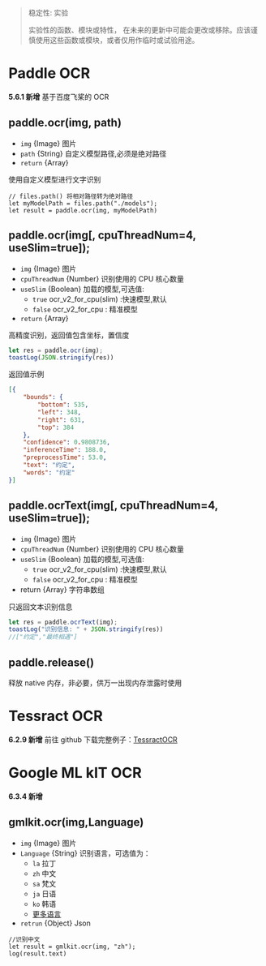 >稳定性: 实验
>
> 实验性的函数、模块或特性，
> 在未来的更新中可能会更改或移除。应该谨慎使用这些函数或模块，或者仅用作临时或试验用途。
# Paddle OCR
**5.6.1 新增**
 基于百度飞桨的 OCR
## paddle.ocr(img, path)
- `img` {Image} 图片
- `path` {String} 自定义模型路径,必须是绝对路径
- `return` {Array}

使用自定义模型进行文字识别
```
// files.path() 将相对路径转为绝对路径
let myModelPath = files.path("./models");
let result = paddle.ocr(img, myModelPath)
```
## paddle.ocr(img[, cpuThreadNum=4, useSlim=true]);
- ` img ` {Image} 图片
- ` cpuThreadNum ` {Number} 识别使用的 CPU 核心数量
- ` useSlim ` {Boolean} 加载的模型,可选值:
  - `true` ocr_v2_for_cpu(slim) :快速模型,默认
  - `false` ocr_v2_for_cpu : 精准模型
- `return` {Array}

高精度识别，返回值包含坐标，置信度
```js
let res = paddle.ocr(img);
toastLog(JSON.stringify(res))
```
返回值示例
```json
[{
	"bounds": {
		"bottom": 535,
		"left": 348,
		"right": 631,
		"top": 384
	},
	"confidence": 0.9808736,
	"inferenceTime": 188.0,
	"preprocessTime": 53.0,
	"text": "约定",
	"words": "约定"
}]
```
## paddle.ocrText(img[, cpuThreadNum=4, useSlim=true]);
- ` img ` {Image} 图片
- ` cpuThreadNum ` {Number} 识别使用的 CPU 核心数量
- ` useSlim ` {Boolean} 加载的模型,可选值:
  - `true` ocr_v2_for_cpu(slim) :快速模型,默认
  - `false` ocr_v2_for_cpu : 精准模型
- return {Array} 字符串数组

只返回文本识别信息
```js
let res = paddle.ocrText(img);
toastLog("识别信息: " + JSON.stringify(res))
//["约定","最终相遇"]
```
## paddle.release()
 释放 native 内存，非必要，供万一出现内存泄露时使用
# Tessract OCR
**6.2.9 新增**
前往 github 下载完整例子：[TessractOCR](https://github.com/wilinz/autoxjs-tessocr)
# Google ML kIT OCR
**6.3.4 新增**
## gmlkit.ocr(img,Language)
- `img` {Image} 图片
- `Language` {String} 识别语言，可选值为：
   - `la` 拉丁
   - `zh` 中文
   - `sa` 梵文
   - `ja` 日语
   - `ko` 韩语
   - [更多语言](https://developers.google.cn/ml-kit/vision/text-recognition/v2/languages)
- `retrun` {Object} Json
```JS
//识别中文
let result = gmlkit.ocr(img, "zh");
log(result.text)
```
